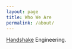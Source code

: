 ```yaml
---
layout: page
title: Who We Are
permalink: /about/
---
```


[Handshake](https://handshake.com) Engineering.
